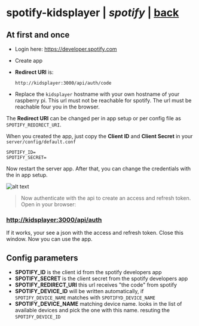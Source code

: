 # spotify-kidsplayer | *spotify* | [back](https://github.com/seekwhencer/spotify-kidsplayer/blob/master/README.md)


## At first and once
- Login here: https://developer.spotify.com
- Create app
- **Redirect URI** is:
    ```
    http://kidsplayer:3000/api/auth/code
    ```

- Replace the `kidsplayer` hostname with your own hostname of your raspberry pi.
  This url must not be reachable for spotify. The url must be reachable four you in the browser.

The **Redirect URI** can be changed per in app setup or per config file as `SPOTIFY_REDIRECT_URI`.

When you created the app, just copy the **Client ID** and **Client Secret** in your `server/config/default.conf`

```
SPOTIFY_ID=
SPOTIFY_SECRET=
```

Now restart the server app. After that, you can change the credentials with the in app setup.

![alt text](../../master/docs/screenshots/setup-spotify.png?raw=true "Screenshot Setup spotify")

> Now authenticate with the api to create an access and refresh token.  
> Open in your browser:

### [http://kidsplayer:3000/api/auth](http://kidsplayer:3000/api/auth)

If it works, your see a json with the access and refresh token. Close this window. Now you can use the app.

## Config parameters

- **SPOTIFY_ID** is the client id from the spotify developers app
- **SPOTIFY_SECRET** is the client secret from the spotify developers app
- **SPOTIFY_REDIRECT_URI** this url receives "the code" from spotify
- **SPOTIFY_DEVICE_ID** will be written automatically, if `SPOTIFY_DEVICE_NAME` matches with `SPOTIFYD_DEVICE_NAME`
- **SPOTIFY_DEVICE_NAME** matching device name. looks in the list of available devices and pick the one with this name. resuting the `SPOTIFY_DEVICE_ID`